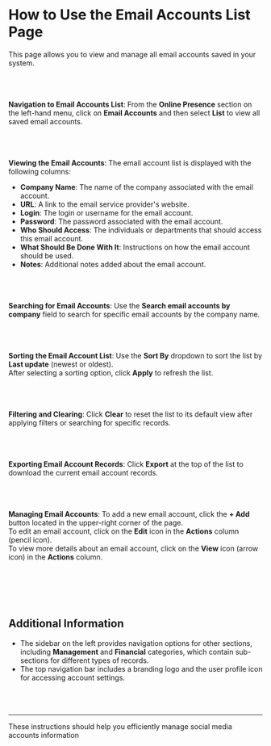 **How to Use the Email Accounts List Page**
======================================
This page allows you to view and manage all email accounts saved in your system.
<br></br>
<br></br>

**Navigation to Email Accounts List**:
From the **Online Presence** section on the left-hand menu, click on **Email Accounts** and then select **List** to view all saved email accounts.
<br></br>
<br></br>

**Viewing the Email Accounts**:
The email account list is displayed with the following columns:
- **Company Name**: The name of the company associated with the email account.
- **URL**: A link to the email service provider's website.
- **Login**: The login or username for the email account.
- **Password**: The password associated with the email account.
- **Who Should Access**: The individuals or departments that should access this email account.
- **What Should Be Done With It**: Instructions on how the email account should be used.
- **Notes**: Additional notes added about the email account.
<br></br>
<br></br>

**Searching for Email Accounts**:
Use the **Search email accounts by company** field to search for specific email accounts by the company name.
<br></br>
<br></br>

**Sorting the Email Account List**:
Use the **Sort By** dropdown to sort the list by **Last update** (newest or oldest).  
After selecting a sorting option, click **Apply** to refresh the list.
<br></br>
<br></br>

**Filtering and Clearing**:
Click **Clear** to reset the list to its default view after applying filters or searching for specific records.
<br></br>
<br></br>

**Exporting Email Account Records**:
Click **Export** at the top of the list to download the current email account records.
<br></br>
<br></br>

**Managing Email Accounts**:
To add a new email account, click the **+ Add** button located in the upper-right corner of the page.  
To edit an email account, click on the **Edit** icon in the **Actions** column (pencil icon).  
To view more details about an email account, click on the **View** icon (arrow icon) in the **Actions** column.


<br></br>
<br></br>

   ## **Additional Information**
- The sidebar on the left provides navigation options for other sections, including **Management** and **Financial** categories, which contain sub-sections for different types of records.
- The top navigation bar includes a branding logo and the user profile icon for accessing account settings.
<br></br>
<br></br>

---
These instructions should help you efficiently manage social media accounts information
